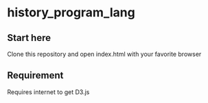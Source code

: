 # history_program_lang

## Start here
Clone this repository and open index.html with your favorite browser

## Requirement
Requires internet to get D3.js
